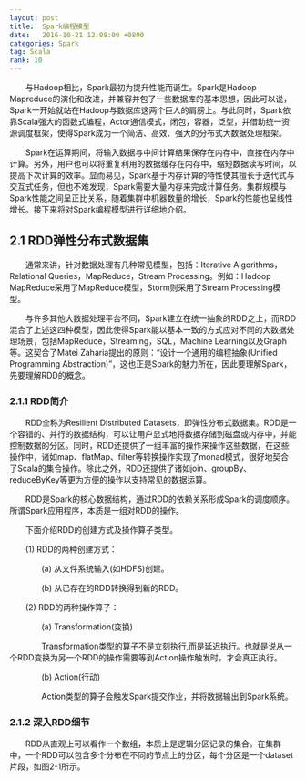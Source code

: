 ```yaml
---
layout: post
title:  Spark编程模型
date:   2016-10-21 12:08:00 +0800
categories: Spark
tag: Scala
rank: 10 
---
```



&emsp;&emsp;与Hadoop相比，Spark最初为提升性能而诞生。Spark是Hadoop Mapreduce的演化和改进，并兼容并包了一些数据库的基本思想，因此可以说，Spark一开始就站在Hadoop与数据库这两个巨人的肩膀上。与此同时，Spark依靠Scala强大的函数式编程，Actor通信模式，闭包，容器，泛型，并借助统一资源调度框架，使得Spark成为一个简洁、高效、强大的分布式大数据处理框架。

&emsp;&emsp;Spark在运算期间，将输入数据与中间计算结果保存在内存中，直接在内存中计算。另外，用户也可以将重复利用的数据缓存在内存中，缩短数据读写时间，以提高下次计算的效率。显而易见，Spark基于内存计算的特性使其擅长于迭代式与交互式任务，但也不难发现，Spark需要大量内存来完成计算任务。集群规模与Spark性能之间呈正比关系，随着集群中机器数量的增长，Spark的性能也呈线性增长。接下来将对Spark编程模型进行详细地介绍。

## 2.1 RDD弹性分布式数据集

&emsp;&emsp;通常来讲，针对数据处理有几种常见模型，包括：Iterative Algorithms，Relational Queries，MapReduce，Stream Processing。例如：Hadoop MapReduce采用了MapReduce模型，Storm则采用了Stream Processing模型。

&emsp;&emsp;与许多其他大数据处理平台不同，Spark建立在统一抽象的RDD之上，而RDD混合了上述这四种模型，因此使得Spark能以基本一致的方式应对不同的大数据处理场景，包括MapReduce，Streaming，SQL，Machine Learning以及Graph等。这契合了Matei Zaharia提出的原则：“设计一个通用的编程抽象(Unified Programming Abstraction)”，这也正是Spark的魅力所在，因此要理解Spark，先要理解RDD的概念。

### 2.1.1 RDD简介

&emsp;&emsp;RDD全称为Resilient Distributed Datasets，即弹性分布式数据集。RDD是一个容错的、并行的数据结构，可以让用户显式地将数据存储到磁盘或内存中，并能控制数据的分区。同时，RDD还提供了一组丰富的操作来操作这些数据，在这些操作中，诸如map、flatMap、filter等转换操作实现了monad模式，很好地契合了Scala的集合操作。除此之外，RDD还提供了诸如join、groupBy、reduceByKey等更为方便的操作以支持常见的数据运算。

&emsp;&emsp;RDD是Spark的核心数据结构，通过RDD的依赖关系形成Spark的调度顺序。所谓Spark应用程序，本质是一组对RDD的操作。

&emsp;&emsp;下面介绍RDD的创建方式及操作算子类型。

&emsp;&emsp;(1) RDD的两种创建方式：

&emsp;&emsp;&emsp;&emsp;(a) 从文件系统输入(如HDFS)创建。

&emsp;&emsp;&emsp;&emsp;(b) 从已存在的RDD转换得到新的RDD。

&emsp;&emsp;(2) RDD的两种操作算子：

&emsp;&emsp;&emsp;&emsp;(a) Transformation(变换)

&emsp;&emsp;&emsp;&emsp;Transformation类型的算子不是立刻执行,而是延迟执行。也就是说从一个RDD变换为另一个RDD的操作需要等到Action操作触发时，才会真正执行。

&emsp;&emsp;&emsp;&emsp;(b) Action(行动)

&emsp;&emsp;&emsp;&emsp;Action类型的算子会触发Spark提交作业，并将数据输出到Spark系统。

### 2.1.2 深入RDD细节

&emsp;&emsp;RDD从直观上可以看作一个数组，本质上是逻辑分区记录的集合。在集群中，一个RDD可以包含多个分布在不同的节点上的分区，每个分区是一个dataset片段，如图2-1所示。

